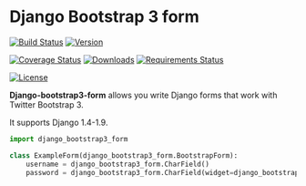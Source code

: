 # Django Bootstrap 3 form

[![Build Status](https://travis-ci.org/mbraak/django-bootstrap3-form.svg?branch=master)](https://travis-ci.org/mbraak/django-bootstrap3-form) [![Version](https://badge.fury.io/py/django-bootstrap3-form.svg)](https://pypi.python.org/pypi/django-bootstrap3-form/)

[![Coverage Status](https://img.shields.io/coveralls/mbraak/django-bootstrap3-form.svg)](https://coveralls.io/r/mbraak/django-bootstrap3-form?branch=master) [![Downloads](https://img.shields.io/pypi/dm/django-bootstrap3-form.svg)](https://pypi.python.org/pypi/django-bootstrap3-form/) [![Requirements Status](https://requires.io/github/mbraak/django-bootstrap3-form/requirements.svg?branch=master)](https://requires.io/github/mbraak/django-bootstrap3-form/requirements/?branch=master)

[![License](https://img.shields.io/pypi/l/django-bootstrap3-form.svg)](https://pypi.python.org/pypi/django-bootstrap3-form/)

**Django-bootstrap3-form** allows you write Django forms that work with Twitter Bootstrap 3.

It supports Django 1.4-1.9.

```python
import django_bootstrap3_form

class ExampleForm(django_bootstrap3_form.BootstrapForm):
	username = django_bootstrap3_form.CharField()
	password = django_bootstrap3_form.CharField(widget=django_bootstrap3_form.PasswordInput)
```
